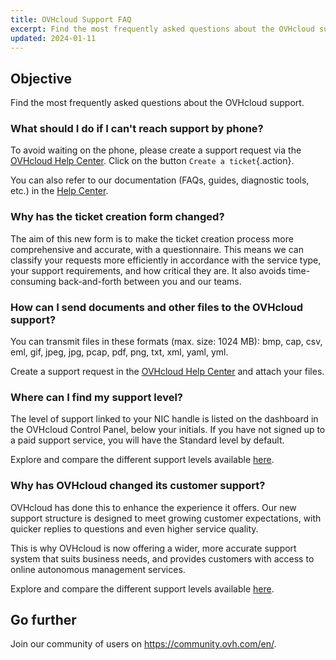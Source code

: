 ```yaml
---
title: OVHcloud Support FAQ
excerpt: Find the most frequently asked questions about the OVHcloud support
updated: 2024-01-11
---
```


## Objective

Find the most frequently asked questions about the OVHcloud support.

### What should I do if I can't reach support by phone?

To avoid waiting on the phone, please create a support request via the [OVHcloud Help Center](https://help.ovhcloud.com/csm?id=csm_get_help). Click on the button `Create a ticket`{.action}.

You can also refer to our documentation (FAQs, guides, diagnostic tools, etc.) in the [Help Center](https://help.ovhcloud.com/csm/en-sg-documentation?id=kb_home).

### Why has the ticket creation form changed?

The aim of this new form is to make the ticket creation process more comprehensive and accurate, with a questionnaire. This means we can classify your requests more efficiently in accordance with the service type, your support requirements, and how critical they are. It also avoids time-consuming back-and-forth between you and our teams.

### How can I send documents and other files to the OVHcloud support?

You can transmit files in these formats (max. size: 1024 MB): bmp, cap, csv, eml, gif, jpeg, jpg, pcap, pdf, png, txt, xml, yaml, yml.

Create a support request in the [OVHcloud Help Center](https://help.ovhcloud.com/csm?id=csm_get_help) and attach your files.

### Where can I find my support level?

The level of support linked to your NIC handle is listed on the dashboard in the OVHcloud Control Panel, below your initials. If you have not signed up to a paid support service, you will have the Standard level by default.

Explore and compare the different support levels available [here](https://www.ovhcloud.com/en-sg/support-levels/).

### Why has OVHcloud changed its customer support?

OVHcloud has done this to enhance the experience it offers. Our new support structure is designed to meet growing customer expectations, with quicker replies to questions and even higher service quality.

This is why OVHcloud is now offering a wider, more accurate support system that suits business needs, and provides customers with access to online autonomous management services.

Explore and compare the different support levels available [here](https://www.ovhcloud.com/en-sg/support-levels/).

## Go further
  
Join our community of users on <https://community.ovh.com/en/>.